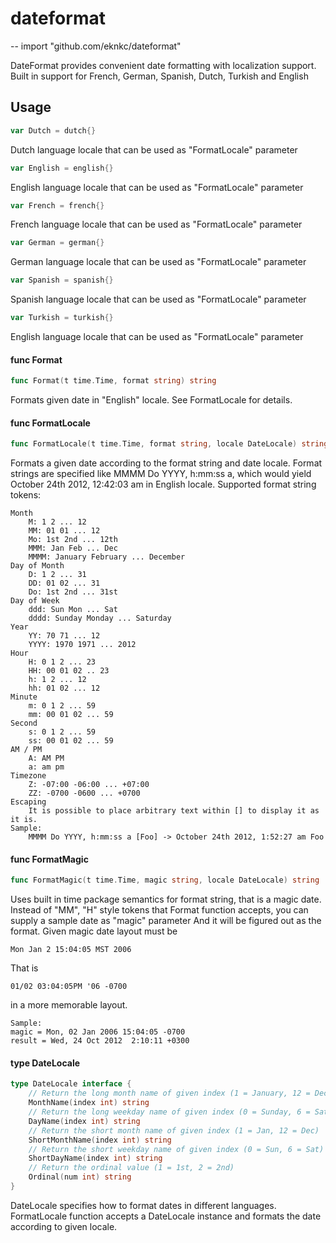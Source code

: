 # dateformat
--
    import "github.com/eknkc/dateformat"

DateFormat provides convenient date formatting with localization support. Built in support for French, German, Spanish, Dutch, Turkish and English

## Usage

```go
var Dutch = dutch{}
```
Dutch language locale that can be used as "FormatLocale" parameter

```go
var English = english{}
```
English language locale that can be used as "FormatLocale" parameter

```go
var French = french{}
```
French language locale that can be used as "FormatLocale" parameter

```go
var German = german{}
```
German language locale that can be used as "FormatLocale" parameter

```go
var Spanish = spanish{}
```
Spanish language locale that can be used as "FormatLocale" parameter

```go
var Turkish = turkish{}
```
English language locale that can be used as "FormatLocale" parameter

#### func  Format

```go
func Format(t time.Time, format string) string
```
Formats given date in "English" locale. See FormatLocale for details.

#### func  FormatLocale

```go
func FormatLocale(t time.Time, format string, locale DateLocale) string
```
Formats a given date according to the format string and date locale. Format
strings are specified like MMMM Do YYYY, h:mm:ss a, which would yield October
24th 2012, 12:42:03 am in English locale. Supported format string tokens:

    Month
    	M: 1 2 ... 12
    	MM: 01 01 ... 12
    	Mo: 1st 2nd ... 12th
    	MMM: Jan Feb ... Dec
    	MMMM: January February ... December
    Day of Month
    	D: 1 2 ... 31
    	DD: 01 02 ... 31
    	Do: 1st 2nd ... 31st
    Day of Week
    	ddd: Sun Mon ... Sat
    	dddd: Sunday Monday ... Saturday
    Year
    	YY: 70 71 ... 12
    	YYYY: 1970 1971 ... 2012
    Hour
    	H: 0 1 2 ... 23
    	HH: 00 01 02 .. 23
    	h: 1 2 ... 12
    	hh: 01 02 ... 12
    Minute
    	m: 0 1 2 ... 59
    	mm: 00 01 02 ... 59
    Second
    	s: 0 1 2 ... 59
    	ss: 00 01 02 ... 59
    AM / PM
    	A: AM PM
    	a: am pm
    Timezone
    	Z: -07:00 -06:00 ... +07:00
    	ZZ: -0700 -0600 ... +0700
    Escaping
    	It is possible to place arbitrary text within [] to display it as it is.
    Sample:
    	MMMM Do YYYY, h:mm:ss a [Foo] -> October 24th 2012, 1:52:27 am Foo

#### func  FormatMagic

```go
func FormatMagic(t time.Time, magic string, locale DateLocale) string
```
Uses built in time package semantics for format string, that is a magic date.
Instead of "MM", "H" style tokens that Format function accepts, you can supply a
sample date as "magic" parameter And it will be figured out as the format. Given
magic date layout must be

    Mon Jan 2 15:04:05 MST 2006

That is

    01/02 03:04:05PM '06 -0700

in a more memorable layout.

    Sample:
    magic = Mon, 02 Jan 2006 15:04:05 -0700
    result = Wed, 24 Oct 2012  2:10:11 +0300

#### type DateLocale

```go
type DateLocale interface {
	// Return the long month name of given index (1 = January, 12 = December)
	MonthName(index int) string
	// Return the long weekday name of given index (0 = Sunday, 6 = Saturday)
	DayName(index int) string
	// Return the short month name of given index (1 = Jan, 12 = Dec)
	ShortMonthName(index int) string
	// Return the short weekday name of given index (0 = Sun, 6 = Sat)
	ShortDayName(index int) string
	// Return the ordinal value (1 = 1st, 2 = 2nd)
	Ordinal(num int) string
}
```

DateLocale specifies how to format dates in different languages. FormatLocale
function accepts a DateLocale instance and formats the date according to given
locale.
